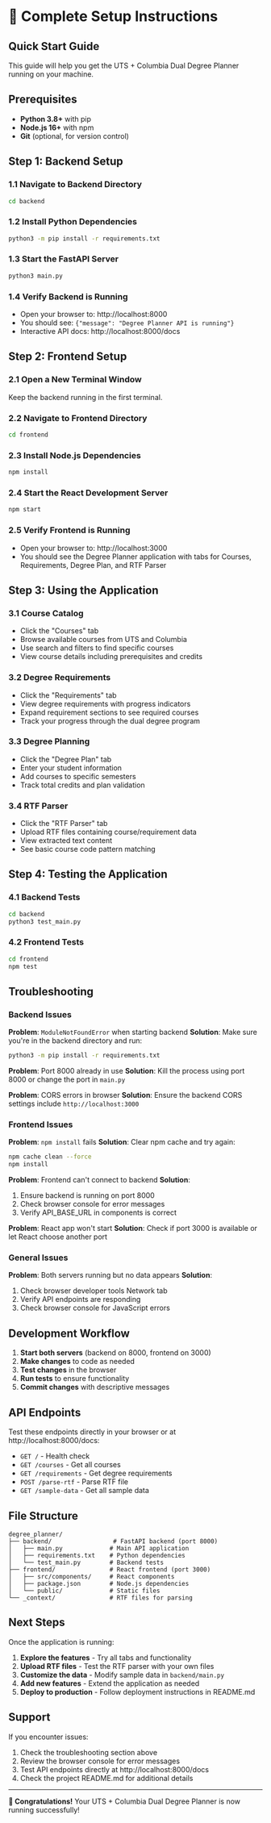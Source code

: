 # 🚀 Complete Setup Instructions

## Quick Start Guide

This guide will help you get the UTS + Columbia Dual Degree Planner running on your machine.

## Prerequisites

- **Python 3.8+** with pip
- **Node.js 16+** with npm
- **Git** (optional, for version control)

## Step 1: Backend Setup

### 1.1 Navigate to Backend Directory
```bash
cd backend
```

### 1.2 Install Python Dependencies
```bash
python3 -m pip install -r requirements.txt
```

### 1.3 Start the FastAPI Server
```bash
python3 main.py
```

### 1.4 Verify Backend is Running
- Open your browser to: http://localhost:8000
- You should see: `{"message": "Degree Planner API is running"}`
- Interactive API docs: http://localhost:8000/docs

## Step 2: Frontend Setup

### 2.1 Open a New Terminal Window
Keep the backend running in the first terminal.

### 2.2 Navigate to Frontend Directory
```bash
cd frontend
```

### 2.3 Install Node.js Dependencies
```bash
npm install
```

### 2.4 Start the React Development Server
```bash
npm start
```

### 2.5 Verify Frontend is Running
- Open your browser to: http://localhost:3000
- You should see the Degree Planner application with tabs for Courses, Requirements, Degree Plan, and RTF Parser

## Step 3: Using the Application

### 3.1 Course Catalog
- Click the "Courses" tab
- Browse available courses from UTS and Columbia
- Use search and filters to find specific courses
- View course details including prerequisites and credits

### 3.2 Degree Requirements
- Click the "Requirements" tab
- View degree requirements with progress indicators
- Expand requirement sections to see required courses
- Track your progress through the dual degree program

### 3.3 Degree Planning
- Click the "Degree Plan" tab
- Enter your student information
- Add courses to specific semesters
- Track total credits and plan validation

### 3.4 RTF Parser
- Click the "RTF Parser" tab
- Upload RTF files containing course/requirement data
- View extracted text content
- See basic course code pattern matching

## Step 4: Testing the Application

### 4.1 Backend Tests
```bash
cd backend
python3 test_main.py
```

### 4.2 Frontend Tests
```bash
cd frontend
npm test
```

## Troubleshooting

### Backend Issues

**Problem**: `ModuleNotFoundError` when starting backend
**Solution**: Make sure you're in the backend directory and run:
```bash
python3 -m pip install -r requirements.txt
```

**Problem**: Port 8000 already in use
**Solution**: Kill the process using port 8000 or change the port in `main.py`

**Problem**: CORS errors in browser
**Solution**: Ensure the backend CORS settings include `http://localhost:3000`

### Frontend Issues

**Problem**: `npm install` fails
**Solution**: Clear npm cache and try again:
```bash
npm cache clean --force
npm install
```

**Problem**: Frontend can't connect to backend
**Solution**: 
1. Ensure backend is running on port 8000
2. Check browser console for error messages
3. Verify API_BASE_URL in components is correct

**Problem**: React app won't start
**Solution**: Check if port 3000 is available or let React choose another port

### General Issues

**Problem**: Both servers running but no data appears
**Solution**: 
1. Check browser developer tools Network tab
2. Verify API endpoints are responding
3. Check browser console for JavaScript errors

## Development Workflow

1. **Start both servers** (backend on 8000, frontend on 3000)
2. **Make changes** to code as needed
3. **Test changes** in the browser
4. **Run tests** to ensure functionality
5. **Commit changes** with descriptive messages

## API Endpoints

Test these endpoints directly in your browser or at http://localhost:8000/docs:

- `GET /` - Health check
- `GET /courses` - Get all courses
- `GET /requirements` - Get degree requirements
- `POST /parse-rtf` - Parse RTF file
- `GET /sample-data` - Get all sample data

## File Structure

```
degree_planner/
├── backend/                 # FastAPI backend (port 8000)
│   ├── main.py             # Main API application
│   ├── requirements.txt    # Python dependencies
│   └── test_main.py        # Backend tests
├── frontend/               # React frontend (port 3000)
│   ├── src/components/     # React components
│   ├── package.json        # Node.js dependencies
│   └── public/             # Static files
└── _context/               # RTF files for parsing
```

## Next Steps

Once the application is running:

1. **Explore the features** - Try all tabs and functionality
2. **Upload RTF files** - Test the RTF parser with your own files
3. **Customize the data** - Modify sample data in `backend/main.py`
4. **Add new features** - Extend the application as needed
5. **Deploy to production** - Follow deployment instructions in README.md

## Support

If you encounter issues:

1. Check the troubleshooting section above
2. Review the browser console for error messages
3. Test API endpoints directly at http://localhost:8000/docs
4. Check the project README.md for additional details

---

**🎉 Congratulations!** Your UTS + Columbia Dual Degree Planner is now running successfully! 